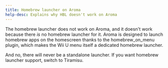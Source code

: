 ```yaml
---
title: Homebrew launcher on Aroma
help-desc: Explains why HBL doesn't work on Aroma
---
```


The homebrew launcher does not work on Aroma, and it doesn't work because there *is* no homebrew launcher for it. Aroma is designed to launch homebrew apps on the homescreen thanks to the homebrew_on_menu plugin, which makes the Wii U menu itself a dedicated homebrew launcher.

And no, there will never be a standalone launcher. If you want homebrew launcher support, switch to Tiramisu.
